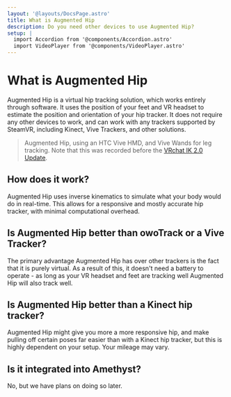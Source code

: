 ```yaml
---
layout: '@layouts/DocsPage.astro'
title: What is Augmented Hip
description: Do you need other devices to use Augmented Hip?
setup: | 
  import Accordion from '@components/Accordion.astro'
  import VideoPlayer from '@components/VideoPlayer.astro'
---
```

# What is Augmented Hip

Augmented Hip is a virtual hip tracking solution, which works entirely through software. It uses the position of your feet and VR headset to estimate the position and orientation of your hip tracker. It does not require any other devices to work, and can work with any trackers supported by SteamVR, including Kinect, Vive Trackers, and other solutions.

<VideoPlayer src="/shared/video/aughip-vive.mp4" />

> Augmented Hip, using an HTC Vive HMD, and Vive Wands for leg tracking. Note that this was recorded before the [VRchat IK 2.0 Update](https://hello.vrchat.com/blog/vrchat-ik-2).

## How does it work?

Augmented Hip uses inverse kinematics to simulate what your body would do in real-time. This allows for a responsive and mostly accurate hip tracker, with minimal computational overhead.

## Is Augmented Hip better than owoTrack or a Vive Tracker?

The primary advantage Augmented Hip has over other trackers is the fact that it is purely virtual. As a result of this, it doesn't need a battery to operate - as long as your VR headset and feet are tracking well Augmented Hip will also track well.

## Is Augmented Hip better than a Kinect hip tracker?

Augmented Hip might give you more a more responsive hip, and make pulling off certain poses far easier than with a Kinect hip tracker, but this is highly dependent on your setup. Your mileage may vary.

## Is it integrated into Amethyst?

No, but we have plans on doing so later.